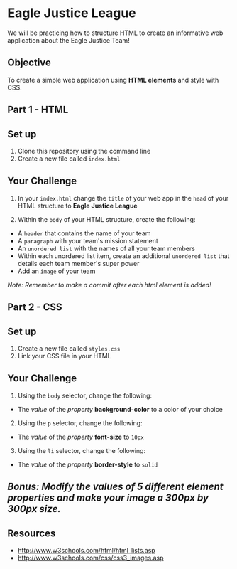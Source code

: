 # Eagle Justice League
We will be practicing how to structure HTML to create an informative web application about the Eagle Justice Team!


## Objective
To create a simple web application using **HTML elements** and style with CSS.


## Part 1 - HTML
>
## Set up
1. Clone this repository using the command line
2. Create a new file called `index.html`
>
## Your Challenge
1. In your `index.html` change the `title` of your web app in the `head` of your HTML structure to **Eagle Justice League**
>
2. Within the `body` of your HTML structure, create the following:
  + A `header` that contains the name of your team
  + A `paragraph` with your team's mission statement
  + An `unordered list` with the names of all your team members
  + Within each unordered list item, create an additional `unordered list` that details each team member's super power
  + Add an `image` of your team


_Note: Remember to make a commit after each html element is added!_

## Part 2 - CSS
>
## Set up
1. Create a new file called `styles.css`
2. Link your CSS file in your HTML
>
>
## Your Challenge
>
1. Using the `body` selector, change the following:
  + The _value_ of the _property_ **background-color** to a color of your choice
>
2. Using the `p` selector, change the following:
  + The _value_ of the _property_ **font-size** to `10px`
>
3. Using the `li` selector, change the following:
  + The _value_ of the _property_ **border-style** to `solid`
>
## _Bonus: Modify the values of 5 different element properties and make your image a 300px by 300px size._

## Resources
- http://www.w3schools.com/html/html_lists.asp
- http://www.w3schools.com/css/css3_images.asp


